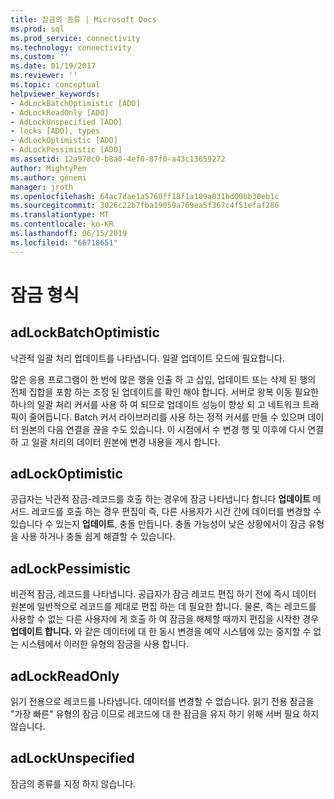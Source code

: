 ```yaml
---
title: 잠금의 종류 | Microsoft Docs
ms.prod: sql
ms.prod_service: connectivity
ms.technology: connectivity
ms.custom: ''
ms.date: 01/19/2017
ms.reviewer: ''
ms.topic: conceptual
helpviewer_keywords:
- AdLockBatchOptimistic [ADO]
- AdLockReadOnly [ADO]
- AdLockUnspecified [ADO]
- locks [ADO], types
- AdLockOptimistic [ADO]
- AdLockPessimistic [ADO]
ms.assetid: 12a978c0-b8a0-4ef0-87f0-a43c13659272
author: MightyPen
ms.author: genemi
manager: jroth
ms.openlocfilehash: 64ac7dae1a5760ff18f1a109a031bd00bb30eb1c
ms.sourcegitcommit: 3026c22b7fba19059a769ea5f367c4f51efaf286
ms.translationtype: MT
ms.contentlocale: ko-KR
ms.lasthandoff: 06/15/2019
ms.locfileid: "66718651"
---
```

# <a name="types-of-locks"></a>잠금 형식
## <a name="adlockbatchoptimistic"></a>adLockBatchOptimistic  
 낙관적 일괄 처리 업데이트를 나타냅니다. 일괄 업데이트 모드에 필요합니다.  
  
 많은 응용 프로그램이 한 번에 많은 행을 인출 하 고 삽입, 업데이트 또는 삭제 된 행의 전체 집합을 포함 하는 조정 된 업데이트를 확인 해야 합니다. 서버로 왕복 이동 필요한 하나의 일괄 처리 커서를 사용 하 여 되므로 업데이트 성능이 향상 되 고 네트워크 트래픽이 줄어듭니다. Batch 커서 라이브러리를 사용 하는 정적 커서를 만들 수 있으며 데이터 원본의 다음 연결을 끊을 수도 있습니다. 이 시점에서 수 변경 행 및 이후에 다시 연결 하 고 일괄 처리의 데이터 원본에 변경 내용을 게시 합니다.  
  
## <a name="adlockoptimistic"></a>adLockOptimistic  
 공급자는 낙관적 잠금-레코드를 호출 하는 경우에 잠금 나타냅니다 합니다 **업데이트** 메서드. 레코드를 호출 하는 경우 편집이 즉, 다른 사용자가 시간 간에 데이터를 변경할 수 있습니다 수 있는지 **업데이트**, 충돌 만듭니다. 충돌 가능성이 낮은 상황에서이 잠금 유형을 사용 하거나 충돌 쉽게 해결할 수 있습니다.  
  
## <a name="adlockpessimistic"></a>adLockPessimistic  
 비관적 잠금, 레코드를 나타냅니다. 공급자가 잠금 레코드 편집 하기 전에 즉시 데이터 원본에 일반적으로 레코드를 제대로 편집 하는 데 필요한 합니다. 물론, 즉는 레코드를 사용할 수 없는 다른 사용자에 게 호출 하 여 잠금을 해제할 때까지 편집을 시작한 경우 **업데이트 합니다.** 와 같은 데이터에 대 한 동시 변경을 예약 시스템에 있는 중지할 수 없는 시스템에서 이러한 유형의 잠금을 사용 합니다.  
  
## <a name="adlockreadonly"></a>adLockReadOnly  
 읽기 전용으로 레코드를 나타냅니다. 데이터를 변경할 수 없습니다. 읽기 전용 잠금을 "가장 빠른" 유형의 잠금 이므로 레코드에 대 한 잠금을 유지 하기 위해 서버 필요 하지 않습니다.  
  
## <a name="adlockunspecified"></a>adLockUnspecified  
 잠금의 종류를 지정 하지 않습니다.
